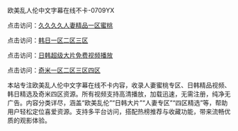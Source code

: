 欧美乱人伦中文字幕在线不卡-0709YX

点击访问：<a href="https://heiliaoxqkkct.pages.dev">久久久久人妻精品一区蜜桃</a>

点击访问：<a href="https://heiliaoxwd5i8.pages.dev">韩日一区二区三区</a>

点击访问：<a href="https://heiliaowzu4ur.pages.dev">日韩超级大片免费视频播放</a>

点击访问：<a href="https://heiliaozj3tjd.pages.dev">奇米一区二区三区四区</a>

本站专注欧美乱人伦中文字幕在线不卡内容，收录人妻蜜桃专区、日韩精品视频、韩日精选及奇米四区资源。所有视频支持高清播放，加载迅速，无需注册，纯净无广告。内容分类详尽，涵盖“欧美乱伦”“日韩大片”“人妻专区”“四区精选”等，帮助用户轻松定位喜爱资源。支持多平台访问，搭配热榜推荐与收藏功能，带来流畅优质的观影体验。

<span style="display:none;">[Canonical link](https://github.com/hai20250709/so37 ）</span>
